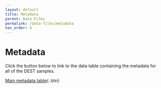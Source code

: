 ```yaml
---
layout: default
title: Metadata
parent: Data Files
permalink: /data-files/metadata
nav_order: 4
---
```

# Metadata

Click the button below to link to the data table containing the metadata for all of the DEST samples.


[Main metadata table](https://github.com/DEST-bio/DEST_freeze1/blob/main/populationInfo/samps_10Nov2020.csv){:.btn}
